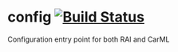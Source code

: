 # config [![Build Status](https://travis-ci.org/c3sr/config.svg?branch=master)](https://travis-ci.org/c3sr/config)
Configuration entry point for both RAI and CarML
